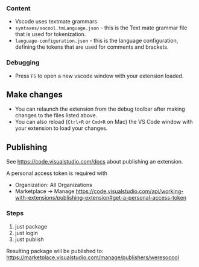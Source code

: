 ### Content
* Vscode uses textmate grammars
* `syntaxes/socool.tmLanguage.json` - this is the Text mate grammar file that is used for tokenization.
* `language-configuration.json` - this is the language configuration, defining the tokens that are used for comments and brackets.

### Debugging
* Press `F5` to open a new vscode window with your extension loaded.

## Make changes
* You can relaunch the extension from the debug toolbar after making changes to the files listed above.
* You can also reload (`Ctrl+R` or `Cmd+R` on Mac) the VS Code window with your extension to load your changes.

## Publishing
See https://code.visualstudio.com/docs about publishing an extension.

A personal access token is required with 
  - Organization: All Organizations 
  - Marketplace -> Manage
https://code.visualstudio.com/api/working-with-extensions/publishing-extension#get-a-personal-access-token

### Steps

1) just package
2) just login
3) just publish

Resulting package will be published to:
https://marketplace.visualstudio.com/manage/publishers/weresocool

